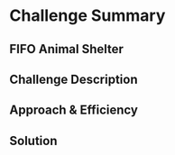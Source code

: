 # Challenge Summary

## FIFO Animal Shelter



## Challenge Description


## Approach & Efficiency


## Solution
<!-- Embedded whiteboard image -->


